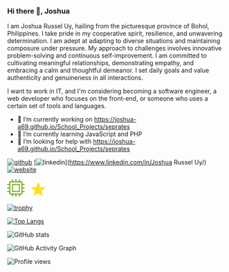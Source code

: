 ### Hi there 👋, Joshua
I am Joshua Russel Uy, hailing from the picturesque province of Bohol, Philippines. I take pride in my cooperative spirit, resilience, and unwavering determination. I am adept at adapting to diverse situations and maintaining composure under pressure. My approach to challenges involves innovative problem-solving and continuous self-improvement. I am committed to cultivating meaningful relationships, demonstrating empathy, and embracing a calm and thoughtful demeanor. I set daily goals and value authenticity and genuineness in all interactions.

I want to work in IT, and I'm considering becoming a software engineer, a web developer who focuses on the front-end, or someone who uses a certain set of tools and languages.

- 🔭 I’m currently working on https://joshua-a69.github.io/School_Projects/seprates 
- 🌱 I’m currently learning JavaScript and PHP 
- 🤔 I’m looking for help with https://joshua-a69.github.io/School_Projects/seprates 


[<img src='https://cdn.jsdelivr.net/npm/simple-icons@3.0.1/icons/github.svg' alt='github' height='40'>](https://github.com/JOSHUA-A69)  [<img src='https://cdn.jsdelivr.net/npm/simple-icons@3.0.1/icons/linkedin.svg' alt='linkedin' height='40'>](https://www.linkedin.com/in/Joshua Russel Uy/)  [<img src='https://cdn.jsdelivr.net/npm/simple-icons@3.0.1/icons/icloud.svg' alt='website' height='40'>](https://joshua-a69.github.io/School_Projects/seprates)  

<a href='https://docs.github.com/en/developers'><img src='https://raw.githubusercontent.com/acervenky/animated-github-badges/master/assets/devbadge.gif' width='40' height='40'></a> <a href='https://stars.github.com/'><img src='https://raw.githubusercontent.com/acervenky/animated-github-badges/master/assets/starbadge.gif' width='35' height='35'></a> 

[![trophy](https://github-profile-trophy.vercel.app/?username=JOSHUA-A69)](https://github.com/ryo-ma/github-profile-trophy)

[![Top Langs](https://github-readme-stats.vercel.app/api/top-langs/?username=JOSHUA-A69)](https://github.com/anuraghazra/github-readme-stats)

![GitHub stats](https://github-readme-stats.vercel.app/api?username=JOSHUA-A69&show_icons=true)  

![GitHub Activity Graph](https://activity-graph.herokuapp.com/graph?username=JOSHUA-A69)  

![Profile views](https://gpvc.arturio.dev/JOSHUA-A69)  



